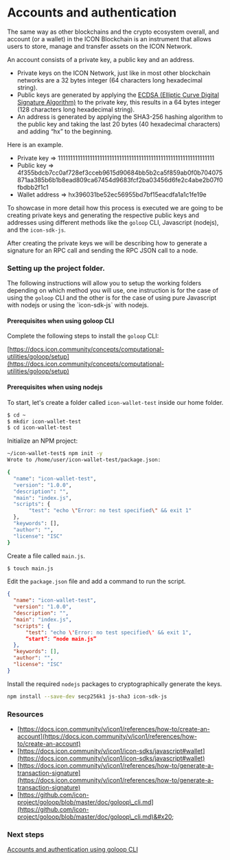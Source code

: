 # Accounts and authentication

The same way as other blockchains and the crypto ecosystem overall, and account (or a wallet) in the ICON Blockchain is an instrument that allows users to store, manage and transfer assets on the ICON Network.

An account consists of a private key, a public key and an address.

* Private keys on the ICON Network, just like in most other blockchain networks are a 32 bytes integer (64 characters long hexadecimal string).&#x20;
* Public keys are generated by applying the [ECDSA (Elliptic Curve Digital Signature Algorithm)](https://en.bitcoin.it/wiki/Elliptic\_Curve\_Digital\_Signature\_Algorithm) to the private key, this results in a 64 bytes integer (128 characters long hexadecimal string).
* An address is generated by applying the SHA3-256 hashing algorithm to the public key and taking the last 20 bytes (40 hexadecimal characters) and adding “hx” to the beginning.

Here is an example.

* Private key => 1111111111111111111111111111111111111111111111111111111111111111
* Public key => 4f355bdcb7cc0af728ef3cceb9615d90684bb5b2ca5f859ab0f0b704075871aa385b6b1b8ead809ca67454d9683fcf2ba03456d6fe2c4abe2b07f0fbdbb2f1c1
* Wallet address => hx396031be52ec56955bd7bf15eacdfa1a1c1fe19e

To showcase in more detail how this process is executed we are going to be creating private keys and generating the respective public keys and addresses using different methods like the `goloop` CLI, Javascript (nodejs), and the `icon-sdk-js`.

After creating the private keys we will be describing how to generate a signature for an RPC call and sending the RPC JSON call to a node.

### Setting up the project folder.

The following instructions will allow you to setup the working folders depending on which method you will use, one instruction is for the case of using the `goloop` CLI and the other is for the case of using pure Javascript with nodejs or using the \`icon-sdk-js\` with nodejs.

#### Prerequisites when using goloop CLI

Complete the following steps to install the `goloop` CLI:

[https://docs.icon.community/concepts/computational-utilities/goloop/setup](https://docs.icon.community/concepts/computational-utilities/goloop/setup)

#### Prerequisites when using nodejs

To start, let's create a folder called `icon-wallet-test` inside our home folder.

```bash
$ cd ~
$ mkdir icon-wallet-test
$ cd icon-wallet-test
```

Initialize an NPM project:

```bash
~/icon-wallet-test$ npm init -y
Wrote to /home/user/icon-wallet-test/package.json:

{
  "name": "icon-wallet-test",
  "version": "1.0.0",
  "description": "",
  "main": "index.js",
  "scripts": {
       "test": "echo \"Error: no test specified\" && exit 1"
  },
  "keywords": [],
  "author": "",
  "license": "ISC"
}
```

Create a file called `main.js`.

```bash
$ touch main.js
```

Edit the `package.json` file and add a command to run the script.

```json
{
  "name": "icon-wallet-test",
  "version": "1.0.0",
  "description": "",
  "main": "index.js",
  "scripts": {
      "test": "echo \'Error: no test specified\' && exit 1",
      “start”: “node main.js”
  },
  "keywords": [],
  "author": "",
  "license": "ISC"
}
```

&#x20;Install the required `nodejs` packages to cryptographically generate the keys.

```bash
npm install --save-dev secp256k1 js-sha3 icon-sdk-js
```

### Resources

* [https://docs.icon.community/v/icon1/references/how-to/create-an-account](https://docs.icon.community/v/icon1/references/how-to/create-an-account)
* [https://docs.icon.community/v/icon1/icon-sdks/javascript#wallet](https://docs.icon.community/v/icon1/icon-sdks/javascript#wallet)
* [https://docs.icon.community/v/icon1/references/how-to/generate-a-transaction-signature](https://docs.icon.community/v/icon1/references/how-to/generate-a-transaction-signature)
* [https://github.com/icon-project/goloop/blob/master/doc/goloop\_cli.md](https://github.com/icon-project/goloop/blob/master/doc/goloop\_cli.md)&#x20;

### Next steps

[Accounts and authentication using goloop CLI](using-goloop-cli.md)
